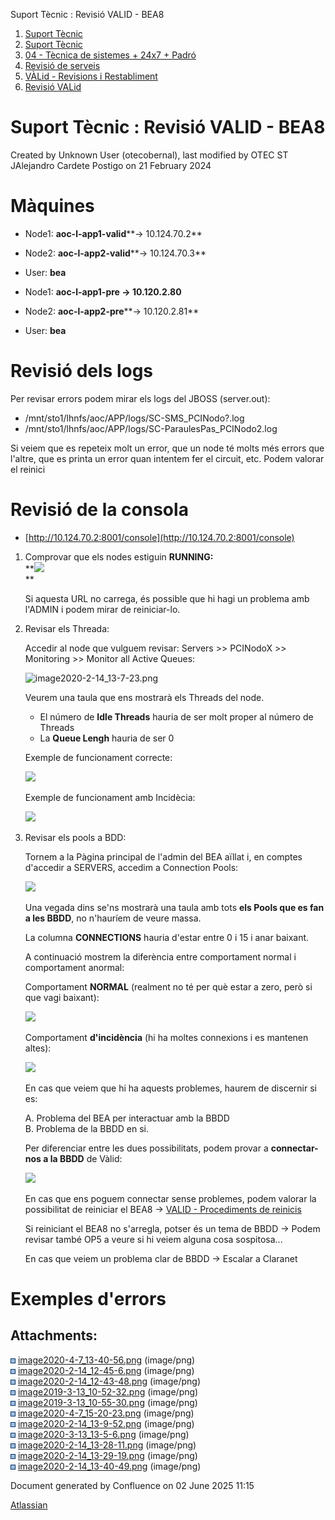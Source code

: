 Suport Tècnic : Revisió VALID - BEA8  

1.  [Suport Tècnic](index.html)
2.  [Suport Tècnic](13893782.html)
3.  [04 - Tècnica de sistemes + 24x7 + Padró](26313202.html)
4.  [Revisió de serveis](36340340.html)
5.  [VÀLid - Revisions i Restabliment](41523197.html)
6.  [Revisió VALid](36340625.html)

Suport Tècnic : Revisió VALID - BEA8
====================================

Created by Unknown User (otecobernal), last modified by OTEC ST JAlejandro Cardete Postigo on 21 February 2024

Màquines 
=========

*   Node1: **aoc-l-app1-valid****→ 10.124.70.2**
    
*   Node2: **aoc-l-app2-valid****→ 10.124.70.3**
*   User: **bea**

*   Node1: **aoc-l-app1-pre → 10.120.2.80**
*   Node2: **aoc-l-app2-pre****→ 10.120.2.81**
*   User: **bea**

Revisió dels logs
=================

Per revisar errors podem mirar els logs del JBOSS (server.out):

*   /mnt/sto1/lhnfs/aoc/APP/logs/SC-SMS\_PCINodo?.log
*   /mnt/sto1/lhnfs/aoc/APP/logs/SC-ParaulesPas\_PCINodo2.log  
      
    

Si veiem que es repeteix molt un error, que un node té molts més errors que l'altre, que es printa un error quan intentem fer el circuit, etc. Podem valorar el reinici

  

Revisió de la consola
=====================

*   [http://10.124.70.2:8001/console](http://10.124.70.2:8001/console)  
      
    

1.  Comprovar que els nodes estiguin **RUNNING:**  
    **![](attachments/36340640/36340647.png)  
    **
    
    Si aquesta URL no carrega, és possible que hi hagi un problema amb l'ADMIN i podem mirar de reiniciar-lo.
    
      
    
2.  Revisar els Threada:
    
    Accedir al node que vulguem revisar: Servers >> PCINodoX >> Monitoring >> Monitor all Active Queues:
    
    ![image2020-2-14_13-7-23.png](https://intranet.aoc.cat/download/attachments/34505038/image2020-2-14_13-7-23.png?version=1&modificationDate=1581682044274&api=v2)
    
    Veurem una taula que ens mostrarà els Threads del node.
    
    *   El número de **Idle Threads** hauria de ser molt proper al número de Threads
    *   La **Queue Lengh** hauria de ser 0
    
    Exemple de funcionament correcte:
    
    ![](attachments/36340640/36340649.png)
    
    Exemple de funcionament amb Incidècia:
    
    ![](attachments/36340640/36340650.png)
    
3.  Revisar els pools a BDD:
    
    Tornem a la Pàgina principal de l'admin del BEA aïllat i, en comptes d'accedir a SERVERS, accedim a Connection Pools:
    
    ![](https://intranet.aoc.cat/download/thumbnails/34505038/image2020-2-14_13-23-57.png?version=1&modificationDate=1581683037934&api=v2)
    
    Una vegada dins se'ns mostrarà una taula amb tots **els Pools que es fan a les BBDD**, no n'hauríem de veure massa.
    
    La columna **CONNECTIONS** hauria d'estar entre 0 i 15 i anar baixant.
    
    A continuació mostrem la diferència entre comportament normal i comportament anormal:
    
    Comportament **NORMAL** (realment no té per què estar a zero, però si que vagi baixant):
    
    ![](attachments/36340640/36340651.png)
    
    Comportament **d'incidència** (hi ha moltes connexions i es mantenen altes):
    
    ![](attachments/36340640/36340652.png)
    
    En cas que veiem que hi ha aquests problemes, haurem de discernir si es:
    
    A. Problema del BEA per interactuar amb la BBDD  
    B. Problema de la BBDD en si.
    
    Per diferenciar entre les dues possibilitats, podem provar a **connectar-nos a la BBDD** de Vàlid:
    
    ![](attachments/36340640/36340653.png)
    
    En cas que ens poguem connectar sense problemes, podem valorar la possibilitat de reiniciar el BEA8 → [VALID - Procediments de reinicis](/pages/createpage.action?spaceKey=SII&title=VALID+-+Procediments+de+reinicis&linkCreation=true&fromPageId=36340640)
    
    Si reiniciant el BEA8 no s'arregla, potser és un tema de BBDD → Podem revisar també OP5 a veure si hi veiem alguna cosa sospitosa...
    
    En cas que veiem un problema clar de BBDD → Escalar a Claranet
    

  

Exemples d'errors
=================

  

  

  

  

  

  

  

  

  

Attachments:
------------

![](images/icons/bullet_blue.gif) [image2020-4-7\_13-40-56.png](attachments/36340640/36340641.png) (image/png)  
![](images/icons/bullet_blue.gif) [image2020-2-14\_12-45-6.png](attachments/36340640/36340642.png) (image/png)  
![](images/icons/bullet_blue.gif) [image2020-2-14\_12-43-48.png](attachments/36340640/36340643.png) (image/png)  
![](images/icons/bullet_blue.gif) [image2019-3-13\_10-52-32.png](attachments/36340640/36340644.png) (image/png)  
![](images/icons/bullet_blue.gif) [image2019-3-13\_10-55-30.png](attachments/36340640/36340645.png) (image/png)  
![](images/icons/bullet_blue.gif) [image2020-4-7\_15-20-23.png](attachments/36340640/36340647.png) (image/png)  
![](images/icons/bullet_blue.gif) [image2020-2-14\_13-9-52.png](attachments/36340640/36340649.png) (image/png)  
![](images/icons/bullet_blue.gif) [image2020-3-13\_13-5-6.png](attachments/36340640/36340650.png) (image/png)  
![](images/icons/bullet_blue.gif) [image2020-2-14\_13-28-11.png](attachments/36340640/36340651.png) (image/png)  
![](images/icons/bullet_blue.gif) [image2020-2-14\_13-29-19.png](attachments/36340640/36340652.png) (image/png)  
![](images/icons/bullet_blue.gif) [image2020-2-14\_13-40-49.png](attachments/36340640/36340653.png) (image/png)  

Document generated by Confluence on 02 June 2025 11:15

[Atlassian](http://www.atlassian.com/)